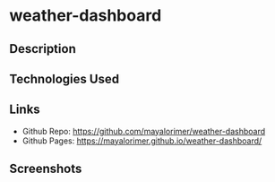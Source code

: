 # weather-dashboard

## Description

## Technologies Used

## Links
- Github Repo: https://github.com/mayalorimer/weather-dashboard 
- Github Pages: https://mayalorimer.github.io/weather-dashboard/ 

## Screenshots 